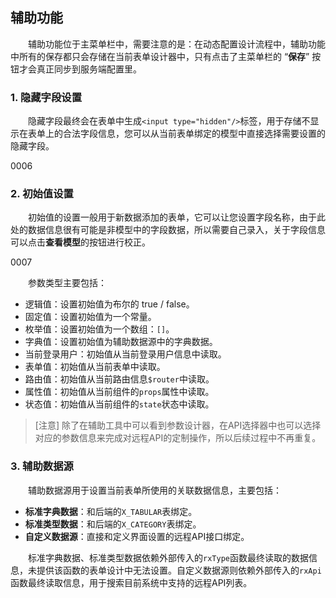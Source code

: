 ## 辅助功能

　　辅助功能位于主菜单栏中，需要注意的是：在动态配置设计流程中，辅助功能中所有的保存都只会存储在当前表单设计器中，只有点击了主菜单栏的 “**保存**” 按钮才会真正同步到服务端配置里。

### 1. 隐藏字段设置

　　隐藏字段最终会在表单中生成`<input type="hidden"/>`标签，用于存储不显示在表单上的合法字段信息，您可以从当前表单绑定的模型中直接选择需要设置的隐藏字段。

$0006$

### 2. 初始值设置

　　初始值的设置一般用于新数据添加的表单，它可以让您设置字段名称，由于此处的数据信息很有可能是非模型中的字段数据，所以需要自己录入，关于字段信息可以点击**查看模型**的按钮进行校正。

$0007$

　　参数类型主要包括：

* 逻辑值：设置初始值为布尔的 true / false。
* 固定值：设置初始值为一个常量。
* 枚举值：设置初始值为一个数组：`[]`。
* 字典值：设置初始值为辅助数据源中的字典数据。
* 当前登录用户：初始值从当前登录用户信息中读取。
* 表单值：初始值从当前表单中读取。
* 路由值：初始值从当前路由信息`$router`中读取。
* 属性值：初始值从当前组件的`props`属性中读取。
* 状态值：初始值从当前组件的`state`状态中读取。

> [注意] 除了在辅助工具中可以看到参数设计器，在API选择器中也可以选择对应的参数信息来完成对远程API的定制操作，所以后续过程中不再重复。

### 3. 辅助数据源

　　辅助数据源用于设置当前表单所使用的关联数据信息，主要包括：

* **标准字典数据**：和后端的`X_TABULAR`表绑定。
* **标准类型数据**：和后端的`X_CATEGORY`表绑定。
* **自定义数据源**：直接和定义界面设置的远程API接口绑定。

　　标准字典数据、标准类型数据依赖外部传入的`rxType`函数最终读取的数据信息，未提供该函数的表单设计中无法设置。自定义数据源则依赖外部传入的`rxApi`函数最终读取信息，用于搜索目前系统中支持的远程API列表。
